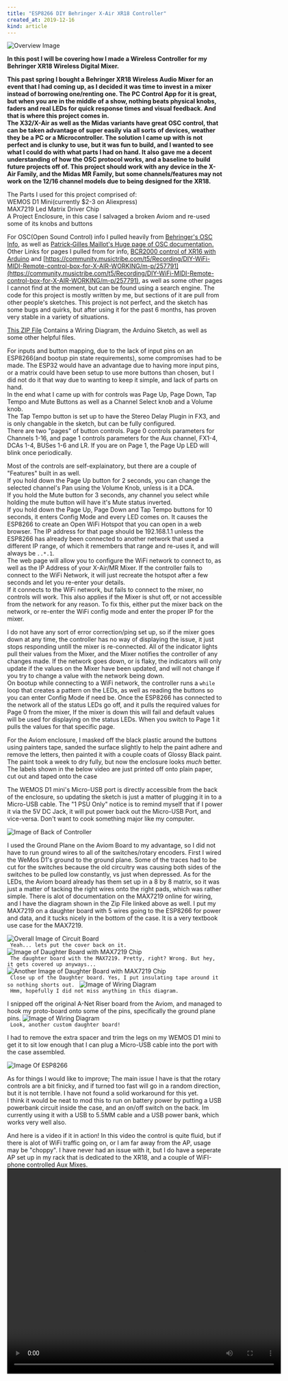 ```yaml
---
title: "ESP8266 DIY Behringer X-Air XR18 Controller"
created_at: 2019-12-16
kind: article
---
```


<img src="/data/XR18_ESP8266/IMG_0286.JPG" alt="Overview Image"/>

**In this post I will be covering how I made a Wireless Controller for my Behringer XR18 Wireless Digital Mixer.**

**This past spring I bought a Behringer XR18 Wireless Audio Mixer for an event that I had coming up, as I decided it was time to invest in a mixer instead of borrowing one/renting one. The PC Control App for it is great, but when you are in the middle of a show, nothing beats physical knobs, faders and real LEDs for quick response times and visual feedback. And that is where this project comes in.**
**<br> The X32/X-Air as well as the Midas variants have great OSC control, that can be taken advantage of super easily via all sorts of devices, weather they be a PC or a Microcontroller. The solution I came up with is not perfect and is clunky to use, but it was fun to build, and I wanted to see what I could do with what parts I had on hand. It also gave me a decent understanding of how the OSC protocol works, and a baseline to build future projects off of. This project should work with any device in the X-Air Family, and the Midas MR Family, but some channels/features may not work on the 12/16 channel models due to being designed for the XR18.**

 The Parts I used for this project comprised of:
<br> WEMOS D1 Mini(currently $2-3 on Aliexpress)
<br> MAX7219 Led Matrix Driver Chip
<br> A Project Enclosure, in this case I salvaged a broken Aviom and re-used some of its knobs and buttons

 For OSC(Open Sound Control) info I pulled heavily from [Behringer's OSC Info](https://behringerwiki.musictribe.com/index.php?title=OSC_Remote_Protocol), as well as [Patrick‐Gilles Maillot's Huge page of OSC documentation.](https://bf95dc13-a-62cb3a1a-s-sites.googlegroups.com/site/patrickmaillot/docs/X32-OSC.pdf?attachauth=ANoY7co2bQINyDVej0XI8b9gruG_PaSunneasJo6xVxfHcZrMV50ns06Z_a8No10eVFJDd4_geNLyexQrhiTWgK023Iwv0T4qj5-YzXdBN6WTYkXvtT5rc6GQnEV3NCnjL1jiCMqFUAFVjPl_3IV6cnyEHD4Nc_vCdZkHC9qn3UrMQB8QDpp5GkI9_WC6Xe1IwbJ8UFYplGzbQ_JRDzh6UNHlRG5ZnZDlg%3D%3D&attredirects=0)
<br> Other Links for pages I pulled from for info, [BCR2000 control of XR16 with Arduino](https://community.musictribe.com/t5/Recording/BCR2000-control-of-XR16-with-Arduino/td-p/220059/) and [https://community.musictribe.com/t5/Recording/DIY-WiFi-MIDI-Remote-control-box-for-X-AIR-WORKING/m-p/257791](https://community.musictribe.com/t5/Recording/DIY-WiFi-MIDI-Remote-control-box-for-X-AIR-WORKING/m-p/257791), as well as some other pages I cannot find at the moment, but can be found using a search engine. The code for this project is mostly written by me, but sections of it are pull from other people's sketches. This project is not perfect, and the sketch has some bugs and quirks, but after using it for the past 6 months, has proven very stable in a variety of situations.

 
[This ZIP File](/data/XR18_ESP8266/Aviom_ESP8266_XAir.zip) Contains a Wiring Diagram, the Arduino Sketch, as well as some other helpful files.

 For inputs and button mapping, due to the lack of input pins on an ESP8266(and bootup pin state requirements), some compromises had to be made. The ESP32 would have an advantage due to having more input pins, or a matrix could have been setup to use more buttons than chosen, but I did not do it that way due to wanting to keep it simple, and lack of parts on hand.
<br> In the end what I came up with for controls was Page Up, Page Down, Tap Tempo and Mute Buttons as well as a  Channel Select knob and a Volume knob.
<br> The Tap Tempo button is set up to have the Stereo Delay Plugin in FX3, and is only changable in the sketch, but can be fully configured.
<br> There are two "pages" of button controls. Page 0 controls parameters for Channels 1-16, and page 1 controls parameters for the Aux channel, FX1-4, DCAs 1-4, BUSes 1-6 and LR. If you are on Page 1, the Page Up LED will blink once periodically.

 Most of the controls are self-explainatory, but there are a couple of "Features" built in as well. 
<br> If you hold down the Page Up button for 2 seconds, you can change the selected channel's Pan using the Volume Knob, unless is it a DCA.
<br> If you hold the Mute button for 3 seconds, any channel you select while holding the mute button will have it's Mute status inverted.
<br> If you hold down the Page Up, Page Down and Tap Tempo buttons for 10 seconds, it enters Config Mode and every LED comes on. It causes the ESP8266 to create an Open WiFi Hotspot that you can open in a web browser. The IP address for that page should be 192.168.1.1 unless the ESP8266 has already been connected to another network that used a different IP range, of which it remembers that range and re-uses it, and will always be <code>*.*.*.1</code>. 
<br> The web page will allow you to configure the WiFi network to connect to, as well as the IP Address of your X-Air/MR Mixer. If the controller fails to connect to the WiFi Network, it will just recreate the hotspot after a few seconds and let you re-enter your details.
<br> If it connects to the WiFi network, but fails to connect to the mixer, no controls will work. This also applies if the Mixer is shut off, or not accessible from the network for any reason. To fix this, either put the mixer back on the network, or re-enter the WiFi config mode and enter the proper IP for the mixer.

 I do not have any sort of error correction/ping set up, so if the mixer goes down at any time, the controller has no way of displaying the issue, it just stops responding untill the mixer is re-connected. All of the indicator lights pull their values from the Mixer, and the Mixer notifies the controller of any changes made. If the network goes down, or is flaky, the indicators will only update if the values on the Mixer have been updated, and will not change if you try to change a value with the network being down.
<br> On bootup while connecting to a WiFi network, the controller runs a <code>while</code> loop that creates a pattern on the LEDs, as well as reading the buttons so you can enter Config Mode if need be. Once the ESP8266 has connected to the network all of the status LEDs go off, and it pulls the required values for Page 0 from the mixer, If the mixer is down this will fail and default values will be used for displaying on the status LEDs. When you switch to Page 1 it pulls the values for that specific page.

 For the Aviom enclosure, I masked off the black plastic around the buttons using painters tape, sanded the surface slightly to help the paint adhere and remove the letters, then painted it with a couple coats of Glossy Black paint. The paint took a week to dry fully, but now the enclosure looks *much* better. The labels shown in the below video are just printed off onto plain paper, cut out and taped onto the case

 The WEMOS D1 mini's Micro-USB port is directly accessible from the back of the enclosure, so updating the sketch is just a matter of plugging it in to a Micro-USB cable. The "1 PSU Only" notice is to remind myself that if I power it via the 5V DC Jack, it will put power back out the Micro-USB Port, and vice-versa. Don't want to cook something major like my computer.

<img src="/data/XR18_ESP8266/IMG_0285.JPG" alt="Image of Back of Controller"/>

 I used the Ground Plane on the Aviom Board to my advantage, so I did not have to run ground wires to all of the switches/rotary encoders. First I wired the WeMos D1's ground to the ground plane. Some of the traces had to be cut for the switches because the old circuitry was causing both sides of the switches to be pulled low constantly, vs just when depressed. As for the LEDs, the Aviom board already has them set up in a 8 by 8 matrix, so it was just a matter of tacking the right wires onto the right pads, which was rather simple. There is alot of documentation on the MAX7219 online for wiring, and I have the diagram shown in the Zip File linked above as well. I put my MAX7219 on a daughter board with 5 wires going to the ESP8266 for power and data, and it tucks nicely in the bottom of the case. It is a very textbook use case for the MAX7219.

<img src="/data/XR18_ESP8266/IMG_0279.JPG" alt="Overall Image of Circuit Board"/>
<br><code> Yeah... lets put the cover back on it. </code>

<img src="/data/XR18_ESP8266/IMG_0280.JPG" alt="Image of Daughter Board with MAX7219 Chip"/>
<br><code> The daughter board with the MAX7219. Pretty, right? Wrong. But hey, it gets covered up anyways... </code>

<img src="/data/XR18_ESP8266/IMG_0281.JPG" alt="Another Image of Daughter Board with MAX7219 Chip"/>
<br><code> Close up of the Daughter board. Yes, I put insulating tape around it so nothing shorts out. </code>

<img src="/data/XR18_ESP8266/Wiring.png" alt="Image of Wiring Diagram"/>
<br><code> Hmm, hopefully I did not miss anything in this diagram.</code>

I snipped off the original A-Net Riser board from the Aviom, and managed to hook my proto-board onto some of the pins, specifically the ground plane pins.
<img src="/data/XR18_ESP8266/IMG_0282.JPG" alt="Image of Wiring Diagram"/>
<br><code> Look, another custom daughter board!</code>

 I had to remove the extra spacer and trim the legs on my WEMOS D1 mini to get it to sit low enough that I can plug a Micro-USB cable into the port with the case assembled.

<img src="/data/XR18_ESP8266/IMG_0283.JPG" alt="Image Of ESP8266"/>

As for things I would like to improve; The main issue I have is that the rotary controls are a bit finicky, and if turned too fast will go in a random direction, but it is not terrible. I have not found a solid workaround for this yet.
<br> I think it would be neat to mod this to run on battery power by putting a USB powerbank circuit inside the case, and an on/off switch on the back. Im currently using it with a USB to 5.5MM cable and a USB power bank, which works very well also.

And here is a video if it in action! In this video the control is quite fluid, but if there is alot of WiFi traffic going on, or I am far away from the AP, usage may be "choppy". I have never had an issue with it, but I do have a seperate AP set up in my rack that is dedicated to the XR18, and a couple of WiFI-phone controlled Aux Mixes.
 <video width="640" height="480" controls>
  <source src="/data/XR18_ESP8266/Video.mp4" type="video/mp4">
</video>


